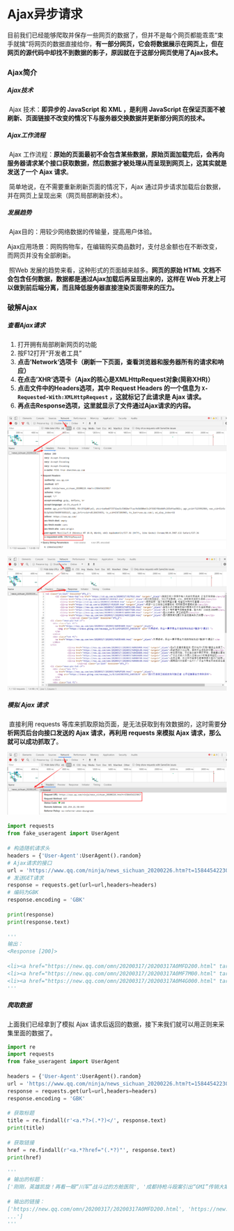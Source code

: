# Ajax异步请求

目前我们已经能够爬取并保存一些网页的数据了，但并不是每个网页都能乖乖“束手就擒”将网页的数据直接给你，**有一部分网页，它会将数据展示在网页上，但在网页的源代码中却找不到数据的影子，原因就在于这部分网页使用了Ajax技术。**

### Ajax简介

##### Ajax技术

​	Ajax 技术：**即异步的 JavaScript 和 XML ，是利用 JavaScript 在保证页面不被刷新、页面链接不改变的情况下与服务器交换数据并更新部分网页的技术。**

##### Ajax工作流程

​	Ajax 工作流程：**原始的页面最初不会包含某些数据，原始页面加载完后，会再向服务器请求某个接口获取数据，然后数据才被处理从而呈现到网页上，这其实就是发送了一个 Ajax 请求**。

​	简单地说，在不需要重新刷新页面的情况下，Ajax 通过异步请求加载后台数据，并在网页上呈现出来（网页局部刷新技术）。

##### 发展趋势

​	Ajax目的：用较少网络数据的传输量，提高用户体验。

​	Ajax应用场景：网购购物车，在编辑购买商品数时，支付总金额也在不断改变，而网页并没有全部刷新。

​	照Web 发展的趋势来看，这种形式的页面越来越多。**网页的原始 HTML 文档不会包含任何数据，数据都是通过Ajax加载后再呈现出来的，这样在 Web 开发上可以做到前后端分离，而且降低服务器直接渲染页面带来的压力。**

### 破解Ajax

##### 查看Ajax请求

1. 打开拥有局部刷新网页的功能
2. 按F12打开“开发者工具”
3. **点击’Network‘选项卡（刷新一下页面，查看浏览器和服务器所有的请求和响应）**
4. **在点击’XHR‘选项卡（Ajax的核心是XMLHttpRequest对象(简称XHR)）**
5. **点击文件中的Headers选项，其中 Request Headers 的一个信息为 `X-Requested-With:XMLHttpRequest` ，这就标记了此请求是 Ajax 请求。**
6. **再点击Response选项，这里就显示了文件通过Ajax请求的内容。**

![QQ截图20200317221219](image/QQ截图20200317221219.png)

![QQ截图20200317221817](image/QQ截图20200317221817.png)

##### 模拟 Ajax 请求

​	直接利用 requests 等库来抓取原始页面，是无法获取到有效数据的，这时需要**分析网页后台向接口发送的 Ajax 请求，再利用 requests 来模拟 Ajax 请求，那么就可以成功抓取了**。

![QQ截图20200317222051](image/QQ截图20200317222051.png)

```python
import requests
from fake_useragent import UserAgent

# 构造随机请求头
headers = {'User-Agent':UserAgent().random}
# Ajax请求的接口
url = 'https://www.qq.com/ninja/news_sichuan_20200226.htm?t=1584454223017'
# 发送GET请求
response = requests.get(url=url,headers=headers)
# 编码为GBK
response.encoding = 'GBK'

print(response)
print(response.text)

'''
输出：
<Response [200]>

<li><a href="https://new.qq.com/omn/20200317/20200317A0MFD200.html" target="_blank">刚刚，英雄凯旋！再看一眼“川军”战斗过的方舱医院</a></li>
<li><a href="https://new.qq.com/omn/20200317/20200317A0MF7M00.html" target="_blank">成都持枪斗殴案引出“GMI”传销大案 被打者是骨干人员</a></li>
<li><a href="https://new.qq.com/omn/20200317/20200317A0M4G000.html" target="_blank">四川日报整版刊发：春望甘孜 奏响奋发追赶动人乐章</a></li>...
'''
```

##### 爬取数据

上面我们已经拿到了模拟 Ajax 请求后返回的数据，接下来我们就可以用正则来采集里面的数据了。

```python
import re
import requests
from fake_useragent import UserAgent

headers = {'User-Agent':UserAgent().random}
url = 'https://www.qq.com/ninja/news_sichuan_20200226.htm?t=1584454223017'
response = requests.get(url=url,headers=headers)
response.encoding = 'GBK'

# 获取标题
title = re.findall(r'<a.*?>(.*?)</', response.text)
print(title)

# 获取链接
href = re.findall(r'<a.*?href="(.*?)"', response.text)
print(href)

'''
# 输出的标题：
['刚刚，英雄凯旋！再看一眼“川军”战斗过的方舱医院', '成都持枪斗殴案引出“GMI”传销大案 被打者是骨干人员', '四川日报整版刊发：春望甘孜 奏响奋发追赶动人乐章'...']

# 输出的链接：
['https://new.qq.com/omn/20200317/20200317A0MFD200.html', 'https://new.qq.com/omn/20200317/20200317A0MF7M00.html', 'https://new.qq.com/omn/20200317/20200317A0M4G000.html',
...']
'''
```

